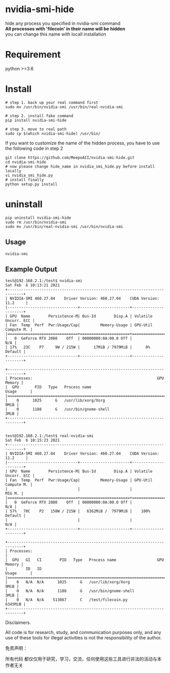 # nvidia-smi-hide

hide any process you specified in nvidia-smi command  
**All processes with 'filecoin' in their name will be hidden**  
you can change this name with locall installation

# Requirement
python >=3.6

# Install
```angular2
# step 1. back up your real command first
sudo mv /usr/bin/nvidia-smi /usr/bin/real-nvidia-smi

# step 2. install fake command
pip install nvidia-smi-hide

# step 3. move to real path
sudo cp $(which nvidia-smi-hide) /usr/bin/

```
If you want to customize the name of the hidden process, you have to use the following code in step 2
```angular2
git clone https://github.com/MeepoAII/nvidia-smi-hide.git
cd nvidia-smi-hide
# now please change hide_name in nvidia_smi_hide.py before install locally
vi nvidia_smi_hide.py
# install finally
python setup.py install
```


# uninstall
```angular2
pip uninstall nvidia-smi-hide
sudo rm /usr/bin/nvidia-smi
sudo mv /usr/bin/real-nvidia-smi /usr/bin/nvidia-smi
```


## Usage
```angular2
nvidia-smi
```

## Example Output
```angular2
test@192.168.2.1:/test$ nvidia-smi
Sat Feb  6 10:13:21 2021
+-----------------------------------------------------------------------------+
| NVIDIA-SMI 460.27.04    Driver Version: 460.27.04    CUDA Version: 11.2     |
|-------------------------------+----------------------+----------------------+
| GPU  Name        Persistence-M| Bus-Id        Disp.A | Volatile Uncorr. ECC |
| Fan  Temp  Perf  Pwr:Usage/Cap|         Memory-Usage | GPU-Util  Compute M. |
|===============================+======================+======================|
|   0  GeForce RTX 2080    Off  | 00000000:0A:00.0 Off |                  N/A |
| 17%   23C    P7     9W / 215W |      17MiB / 7979MiB |      0%      Default |
+-------------------------------+----------------------+----------------------+

+-----------------------------------------------------------------------------+
| Processes:                                                       GPU Memory |
|  GPU       PID   Type   Process name                             Usage      |
|=============================================================================|
|    0      1025      G   /usr/lib/xorg/Xorg                             9MiB |
|    0      1188      G   /usr/bin/gnome-shell                           3MiB |
+-----------------------------------------------------------------------------+


test@192.168.2.1:/test$ real-nvidia-smi
Sat Feb  6 10:15:23 2021
+-----------------------------------------------------------------------------+
| NVIDIA-SMI 460.27.04    Driver Version: 460.27.04    CUDA Version: 11.2     |
|-------------------------------+----------------------+----------------------+
| GPU  Name        Persistence-M| Bus-Id        Disp.A | Volatile Uncorr. ECC |
| Fan  Temp  Perf  Pwr:Usage/Cap|         Memory-Usage | GPU-Util  Compute M. |
|                               |                      |               MIG M. |
|===============================+======================+======================|
|   0  GeForce RTX 2080    Off  | 00000000:0A:00.0 Off |                  N/A |
| 57%   70C    P2   158W / 215W |   6362MiB /  7979MiB |    100%      Default |
|                               |                      |                  N/A |
+-------------------------------+----------------------+----------------------+

+-----------------------------------------------------------------------------+
| Processes:                                                                  |
|  GPU   GI   CI        PID   Type   Process name                  GPU Memory |
|        ID   ID                                                   Usage      |
|=============================================================================|
|    0   N/A  N/A      1025      G   /usr/lib/xorg/Xorg                  9MiB |
|    0   N/A  N/A      1188      G   /usr/bin/gnome-shell                3MiB |
|    0   N/A  N/A    513867      C   /test/filecoin.py                6345MiB |
+-----------------------------------------------------------------------------+
``` 

  
Disclaimers.

All code is for research, study, and communication purposes only, and any use of these tools for illegal activities is not the responsibility of the author.

免责声明：

所有代码 都仅仅用于研究，学习，交流，任何使用这些工具进行非法的活动与本作者无关

